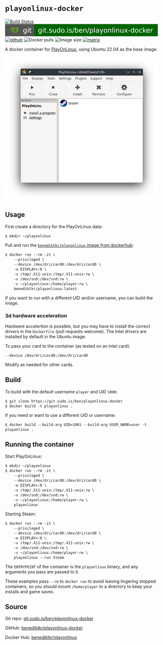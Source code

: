 # `playonlinux-docker`

[![Build Status](https://jenkins.sudo.is/buildStatus/icon?job=ben%2Fplayonlinux-docker%2Fmain&style=flat-square)](https://jenkins.sudo.is/job/ben/job/playonlinux-docker/job/main/)
[![git](docs/img/shields/git.sudo.is-ben-playonlinux-docker.svg)](https://git.sudo.is/ben/playonlinux-docker)
[![github](https://www.sudo.is/readmes/github-benediktkr.svg)](https://github.com/benediktkr/playonlinux-docker)
![Docker pulls](https://img.shields.io/docker/pulls/benediktkr/playonlinux?sort=semver&color=blue&style=flat-square)
![Image size](https://img.shields.io/docker/image-size/benediktkr/playonlinux/latest?sort=semver&label=size&style=flat-square)
[![matrix](https://www.sudo.is/readmes/matrix-ben-sudo.is.svg)](https://matrix.to/#/@ben:sudo.is)

A docker container for [PlayOnLinux](https://www.playonlinux.com/en/),
using Ubuntu 22.04 as the base image.

![Screenshot of PlayOnLinux running in Docker](docs/img/scrot.png#center)

## Usage

First create a directory for the PlayOnLinux data:

```console
$ mkdir ~/playonlinux
```

Pull and run the [`benediktkr/playonlinux` image from dockerhub](https://git.sudo.is/ben/playonlinux-docker/raw/branch/main/scrot.png):

```console
$ docker run --rm -it \
    --privileged \
    --device /dev/dri/card0:/dev/dri/card0 \
    -e DISPLAY=:0 \
    -v /tmp/.X11-unix:/tmp/.X11-unix:rw \
    -v /dev/snd:/dev/snd:rw \
    -v ~/playonlinux:/home/player:rw \
    benediktkr/playonlinux:latest
```

If you want to run with a different UID and/or username, you can build the image.

### 3d hardware acceleration

Hardware accelertion is possible, but you may have to install the correct drivers in
the `Dockerfile` (pull requests welcome). The Intel drivers are installed by default
in the Ubuntu image.

To pass your card to the container (as tested on an Intel card):

```shell
--device /dev/dri/card0:/dev/dri/card0
```

Modify as needed for other cards.

## Build

To build with the default username `player` and UID `1000`:

```console
$ git clone https://git.sudo.is/ben/playonlinux-docker
$ docker build -t playonlinux .
```

If you need or want to use a different UID or username:

```console
$ docker build --build-arg UID=1001 --build-arg USER_NAME=user -t playonlinux .
```

## Running the container

Start PlayOnLinux:

```console
$ mkdir ~/playonlinux
$ docker run --rm -it \
    --privileged \
    --device /dev/dri/card0:/dev/dri/card0 \
    -e DISPLAY=:0 \
    -v /tmp/.X11-unix:/tmp/.X11-unix:rw \
    -v /dev/snd:/dev/snd:rw \
    -v ~/playonlinux:/home/player:rw \
    playonlinux
```

Starting Steam:

```console
$ docker run --rm -it \
    --privileged \
    --device /dev/dri/card0:/dev/dri/card0 \
    -e DISPLAY=:0 \
    -v /tmp/.X11-unix:/tmp/.X11-unix:rw \
    -v /dev/snd:/dev/snd:rw \
    -v ~/playonlinux:/home/player:rw \
    playonlinux --run Steam
```

The `ENTRYPOINT` of the container is the `playonlinux` binary, and any arguments you
pass are passed to it.

These examples pass `--rm` to `docker run` to avoid leaving lingering stopped containers,
so you should mount `/home/player` to a directory to keep your installs and game saves.

## Source

Git repo: [git.sudo.is/ben/playonlinux-docker](https://git.sudo.is/ben/playonlinux-docker)

GitHub: [benediktkr/playonlinux-docker](https://github.com/benediktkr/playonlinux-docker)

Docker Hub: [benediktkr/playonlinux](https://hub.docker.com/r/benediktkr/playonlinux)
